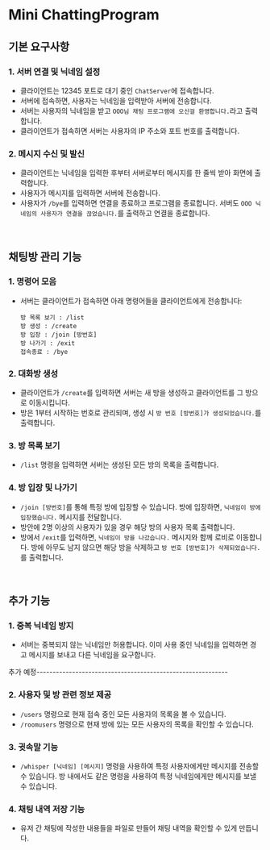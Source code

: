 # Mini ChattingProgram

## 기본 요구사항

### 1. 서버 연결 및 닉네임 설정

- 클라이언트는 12345 포트로 대기 중인 `ChatServer`에 접속합니다.
- 서버에 접속하면, 사용자는 닉네임을 입력받아 서버에 전송합니다.
- 서버는 사용자의 닉네임을 받고 `OOO님 채팅 프로그램에 오신걸 환영합니다.`라고 출력합니다.
- 클라이언트가 접속하면 서버는 사용자의 IP 주소와 포트 번호를 출력합니다.

### 2. 메시지 수신 및 발신

- 클라이언트는 닉네임을 입력한 후부터 서버로부터 메시지를 한 줄씩 받아 화면에 출력합니다.
- 사용자가 메시지를 입력하면 서버에 전송합니다.
- 사용자가 `/bye`를 입력하면 연결을 종료하고 프로그램을 종료합니다. 서버도 `OOO 닉네임의 사용자가 연결을 끊었습니다.`를 출력하고 연결을 종료합니다.

<br>

## 채팅방 관리 기능

### 1. 명령어 모음
- 서버는 클라이언트가 접속하면 아래 명령어들을 클라이언트에게 전송합니다:
    ```
    방 목록 보기 : /list
    방 생성 : /create
    방 입장 : /join [방번호]
    방 나가기 : /exit
    접속종료 : /bye
    ```

### 2. 대화방 생성
- 클라이언트가 `/create`를 입력하면 서버는 새 방을 생성하고 클라이언트를 그 방으로 이동시킵니다.
- 방은 1부터 시작하는 번호로 관리되며, 생성 시 `방 번호 [방번호]가 생성되었습니다.`를 출력합니다.

### 3. 방 목록 보기
- `/list` 명령을 입력하면 서버는 생성된 모든 방의 목록을 출력합니다.

### 4. 방 입장 및 나가기
- `/join [방번호]`를 통해 특정 방에 입장할 수 있습니다. 방에 입장하면, `닉네임이 방에 입장했습니다.` 메시지를 전달합니다. 
- 방안에 2명 이상의 사용자가 있을 경우 해당 방의 사용자 목록 출력합니다.
- 방에서 `/exit`를 입력하면, `닉네임이 방을 나갔습니다.` 메시지와 함께 로비로 이동합니다. 방에 아무도 남지 않으면 해당 방을 삭제하고 `방 번호 [방번호]가 삭제되었습니다.`를 출력합니다.

<br>

## 추가 기능

### 1. 중복 닉네임 방지
- 서버는 중복되지 않는 닉네임만 허용합니다. 이미 사용 중인 닉네임을 입력하면 경고 메시지를 보내고 다른 닉네임을 요구합니다.



추가 예정-----------------------------------------------------------
### 2. 사용자 및 방 관련 정보 제공
- `/users` 명령으로 현재 접속 중인 모든 사용자의 목록을 볼 수 있습니다.
- `/roomusers` 명령으로 현재 방에 있는 모든 사용자의 목록을 확인할 수 있습니다.

### 3. 귓속말 기능
- `/whisper [닉네임] [메시지]` 명령을 사용하여 특정 사용자에게만 메시지를 전송할 수 있습니다. 방 내에서도 같은 명령을 사용하여 특정 닉네임에게만 메시지를 보낼 수 있습니다.

### 4. 채팅 내역 저장 기능
- 유저 간 채팅에 작성한 내용들을 파일로 만들어 채팅 내역을 확인할 수 있게 만듭니다.
